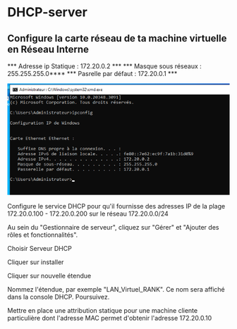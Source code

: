 # DHCP-server

## Configure la carte réseau de ta machine virtuelle en Réseau Interne

*** Adresse ip Statique : 172.20.0.2 ***
*** Masque sous réseaux : 255.255.255.0****
*** Pasrelle par défaut : 172.20.0.1 ***

![La partition sdb](https://github.com/KAOUTARBAH/DHCP-server/blob/main/images/adresse-server.png)



Configure le service DHCP pour qu'il fournisse des adresses IP de la plage 172.20.0.100 - 172.20.0.200 sur le réseau 172.20.0.0/24

Au sein du "Gestionnaire de serveur", cliquez sur "Gérer" et "Ajouter des rôles et fonctionnalités".





Choisir Serveur DHCP



Cliquer sur installer



Cliquer sur nouvelle étendue


Nommez l'étendue, par exemple "LAN_Virtuel_RANK". Ce nom sera affiché dans la console DHCP. Poursuivez.


Mettre en place une attribution statique pour une machine cliente particulière dont l'adresse MAC permet d'obtenir l'adresse 172.20.0.10
